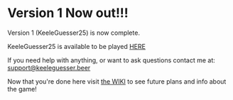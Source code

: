 # Version 1 Now out!!!

Version 1 (KeeleGuesser25) is now complete.

KeeleGuesser25 is available to be played [HERE](keeleguesser.beer)

If you need help with anything, or want to ask questions contact me at: support@keeleguesser.beer

Now that you're done here visit [the WIKI](https://github.com/tesinclair/KeeleGuessr/wiki) to see future plans and info about the game!
